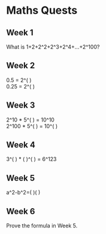 # Maths Quests

## Week 1
What is 1+2+2^2+2^3+2^4+...+2^100?

## Week 2
0.5 = 2^( )  
0.25 = 2^( )

## Week 3
2^10 * 5^( ) = 10^10  
2^100 * 5^( ) = 10^( )

## Week 4
3^( ) * ( )^( ) = 6^123

## Week 5
a^2-b^2=(   )(   )

## Week 6
Prove the formula in Week 5.
